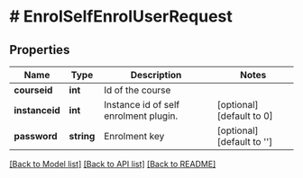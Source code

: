 # # EnrolSelfEnrolUserRequest

## Properties

Name | Type | Description | Notes
------------ | ------------- | ------------- | -------------
**courseid** | **int** | Id of the course |
**instanceid** | **int** | Instance id of self enrolment plugin. | [optional] [default to 0]
**password** | **string** | Enrolment key | [optional] [default to '']

[[Back to Model list]](../../README.md#models) [[Back to API list]](../../README.md#endpoints) [[Back to README]](../../README.md)
